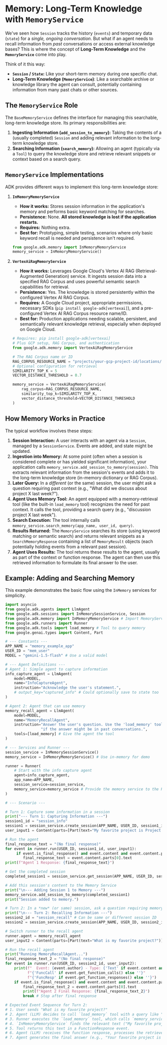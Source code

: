 # Memory: Long-Term Knowledge with `MemoryService`

We've seen how `Session` tracks the history (`events`) and temporary data (`state`) for a *single, ongoing conversation*. But what if an agent needs to recall information from *past* conversations or access external knowledge bases? This is where the concept of **Long-Term Knowledge** and the **`MemoryService`** come into play.

Think of it this way:

* **`Session` / `State`:** Like your short-term memory during one specific chat.  
* **Long-Term Knowledge (`MemoryService`)**: Like a searchable archive or knowledge library the agent can consult, potentially containing information from many past chats or other sources.

## The `MemoryService` Role

The `BaseMemoryService` defines the interface for managing this searchable, long-term knowledge store. Its primary responsibilities are:

1. **Ingesting Information (`add_session_to_memory`):** Taking the contents of a (usually completed) `Session` and adding relevant information to the long-term knowledge store.  
2. **Searching Information (`search_memory`):** Allowing an agent (typically via a `Tool`) to query the knowledge store and retrieve relevant snippets or context based on a search query.

## `MemoryService` Implementations

ADK provides different ways to implement this long-term knowledge store:

1. **`InMemoryMemoryService`**  

    * **How it works:** Stores session information in the application's memory and performs basic keyword matching for searches.  
    * **Persistence:** None. **All stored knowledge is lost if the application restarts.**  
    * **Requires:** Nothing extra.  
    * **Best for:** Prototyping, simple testing, scenarios where only basic keyword recall is needed and persistence isn't required.

    ```py
    from google.adk.memory import InMemoryMemoryService
    memory_service = InMemoryMemoryService()
    ```

2. **`VertexAiRagMemoryService`**  

    * **How it works:** Leverages Google Cloud's Vertex AI RAG (Retrieval-Augmented Generation) service. It ingests session data into a specified RAG Corpus and uses powerful semantic search capabilities for retrieval.  
    * **Persistence:** Yes. The knowledge is stored persistently within the configured Vertex AI RAG Corpus.  
    * **Requires:** A Google Cloud project, appropriate permissions, necessary SDKs (`pip install google-adk[vertexai]`), and a pre-configured Vertex AI RAG Corpus resource name/ID.  
    * **Best for:** Production applications needing scalable, persistent, and semantically relevant knowledge retrieval, especially when deployed on Google Cloud.

    ```py
    # Requires: pip install google-adk[vertexai]
    # Plus GCP setup, RAG Corpus, and authentication
    from google.adk.memory import VertexAiRagMemoryService

    # The RAG Corpus name or ID
    RAG_CORPUS_RESOURCE_NAME = "projects/your-gcp-project-id/locations/us-central1/ragCorpora/your-corpus-id"
    # Optional configuration for retrieval
    SIMILARITY_TOP_K = 5
    VECTOR_DISTANCE_THRESHOLD = 0.7

    memory_service = VertexAiRagMemoryService(
        rag_corpus=RAG_CORPUS_RESOURCE_NAME,
        similarity_top_k=SIMILARITY_TOP_K,
        vector_distance_threshold=VECTOR_DISTANCE_THRESHOLD
    )
    ```

## How Memory Works in Practice

The typical workflow involves these steps:

1. **Session Interaction:** A user interacts with an agent via a `Session`, managed by a `SessionService`. Events are added, and state might be updated.  
2. **Ingestion into Memory:** At some point (often when a session is considered complete or has yielded significant information), your application calls `memory_service.add_session_to_memory(session)`. This extracts relevant information from the session's events and adds it to the long-term knowledge store (in-memory dictionary or RAG Corpus).  
3. **Later Query:** In a *different* (or the same) session, the user might ask a question requiring past context (e.g., "What did we discuss about project X last week?").  
4. **Agent Uses Memory Tool:** An agent equipped with a memory-retrieval tool (like the built-in `load_memory` tool) recognizes the need for past context. It calls the tool, providing a search query (e.g., "discussion project X last week").  
5. **Search Execution:** The tool internally calls `memory_service.search_memory(app_name, user_id, query)`.  
6. **Results Returned:** The `MemoryService` searches its store (using keyword matching or semantic search) and returns relevant snippets as a `SearchMemoryResponse` containing a list of `MemoryResult` objects (each potentially holding events from a relevant past session).  
7. **Agent Uses Results:** The tool returns these results to the agent, usually as part of the context or function response. The agent can then use this retrieved information to formulate its final answer to the user.

## Example: Adding and Searching Memory

This example demonstrates the basic flow using the `InMemory` services for simplicity.

```py
import asyncio
from google.adk.agents import LlmAgent
from google.adk.sessions import InMemorySessionService, Session
from google.adk.memory import InMemoryMemoryService # Import MemoryService
from google.adk.runners import Runner
from google.adk.tools import load_memory # Tool to query memory
from google.genai.types import Content, Part

# --- Constants ---
APP_NAME = "memory_example_app"
USER_ID = "mem_user"
MODEL = "gemini-1.5-flash" # Use a valid model

# --- Agent Definitions ---
# Agent 1: Simple agent to capture information
info_capture_agent = LlmAgent(
    model=MODEL,
    name="InfoCaptureAgent",
    instruction="Acknowledge the user's statement.",
    # output_key="captured_info" # Could optionally save to state too
)

# Agent 2: Agent that can use memory
memory_recall_agent = LlmAgent(
    model=MODEL,
    name="MemoryRecallAgent",
    instruction="Answer the user's question. Use the 'load_memory' tool "
                "if the answer might be in past conversations.",
    tools=[load_memory] # Give the agent the tool
)

# --- Services and Runner ---
session_service = InMemorySessionService()
memory_service = InMemoryMemoryService() # Use in-memory for demo

runner = Runner(
    # Start with the info capture agent
    agent=info_capture_agent,
    app_name=APP_NAME,
    session_service=session_service,
    memory_service=memory_service # Provide the memory service to the Runner
)

# --- Scenario ---

# Turn 1: Capture some information in a session
print("--- Turn 1: Capturing Information ---")
session1_id = "session_info"
session1 = session_service.create_session(APP_NAME, USER_ID, session1_id)
user_input1 = Content(parts=[Part(text="My favorite project is Project Alpha.")])

# Run the agent
final_response_text = "(No final response)"
for event in runner.run(USER_ID, session1_id, user_input1):
     if event.is_final_response() and event.content and event.content.parts:
        final_response_text = event.content.parts[0].text
print(f"Agent 1 Response: {final_response_text}")

# Get the completed session
completed_session1 = session_service.get_session(APP_NAME, USER_ID, session1_id)

# Add this session's content to the Memory Service
print("\n--- Adding Session 1 to Memory ---")
memory_service.add_session_to_memory(completed_session1)
print("Session added to memory.")

# Turn 2: In a *new* (or same) session, ask a question requiring memory
print("\n--- Turn 2: Recalling Information ---")
session2_id = "session_recall" # Can be same or different session ID
session2 = session_service.create_session(APP_NAME, USER_ID, session2_id)

# Switch runner to the recall agent
runner.agent = memory_recall_agent
user_input2 = Content(parts=[Part(text="What is my favorite project?")])

# Run the recall agent
print("Running MemoryRecallAgent...")
final_response_text_2 = "(No final response)"
for event in runner.run(USER_ID, session2_id, user_input2):
    print(f"  Event: {event.author} - Type: {'Text' if event.content and event.content.parts and event.content.parts[0].text else ''}"
          f"{'FuncCall' if event.get_function_calls() else ''}"
          f"{'FuncResp' if event.get_function_responses() else ''}")
    if event.is_final_response() and event.content and event.content.parts:
        final_response_text_2 = event.content.parts[0].text
        print(f"Agent 2 Final Response: {final_response_text_2}")
        break # Stop after final response

# Expected Event Sequence for Turn 2:
# 1. User sends "What is my favorite project?"
# 2. Agent (LLM) decides to call `load_memory` tool with a query like "favorite project".
# 3. Runner executes the `load_memory` tool, which calls `memory_service.search_memory`.
# 4. `InMemoryMemoryService` finds the relevant text ("My favorite project is Project Alpha.") from session1.
# 5. Tool returns this text in a FunctionResponse event.
# 6. Agent (LLM) receives the function response, processes the retrieved text.
# 7. Agent generates the final answer (e.g., "Your favorite project is Project Alpha.").
```
